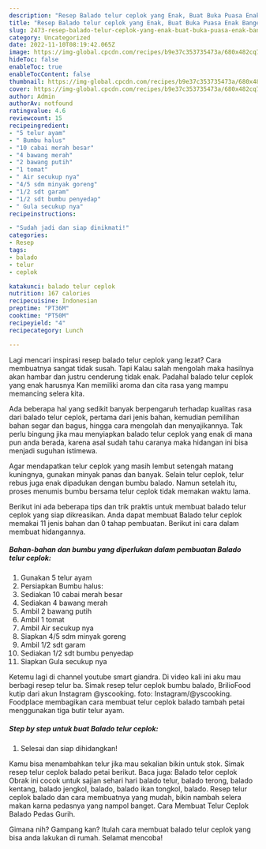 ```yaml
---
description: "Resep Balado telur ceplok yang Enak, Buat Buka Puasa Enak Banget"
title: "Resep Balado telur ceplok yang Enak, Buat Buka Puasa Enak Banget"
slug: 2473-resep-balado-telur-ceplok-yang-enak-buat-buka-puasa-enak-banget
category: Uncategorized
date: 2022-11-10T08:19:42.065Z
image: https://img-global.cpcdn.com/recipes/b9e37c353735473a/680x482cq70/balado-telur-ceplok-foto-resep-utama.jpg
hideToc: false
enableToc: true
enableTocContent: false
thumbnail: https://img-global.cpcdn.com/recipes/b9e37c353735473a/680x482cq70/balado-telur-ceplok-foto-resep-utama.jpg
cover: https://img-global.cpcdn.com/recipes/b9e37c353735473a/680x482cq70/balado-telur-ceplok-foto-resep-utama.jpg
author: Admin
authorAv: notfound
ratingvalue: 4.6
reviewcount: 15
recipeingredient:
- "5 telur ayam"
- " Bumbu halus"
- "10 cabai merah besar"
- "4 bawang merah"
- "2 bawang putih"
- "1 tomat"
- " Air secukup nya"
- "4/5 sdm minyak goreng"
- "1/2 sdt garam"
- "1/2 sdt bumbu penyedap"
- " Gula secukup nya"
recipeinstructions:

- "Sudah jadi dan siap dinikmati!"
categories:
- Resep
tags:
- balado
- telur
- ceplok

katakunci: balado telur ceplok 
nutrition: 167 calories
recipecuisine: Indonesian
preptime: "PT36M"
cooktime: "PT50M"
recipeyield: "4"
recipecategory: Lunch

---
```



Lagi mencari inspirasi resep balado telur ceplok yang lezat? Cara membuatnya sangat tidak susah. Tapi Kalau salah mengolah maka hasilnya akan hambar dan justru cenderung tidak enak. Padahal balado telur ceplok yang enak harusnya Kan memiliki aroma dan cita rasa yang mampu memancing selera kita.


Ada beberapa hal yang sedikit banyak berpengaruh terhadap kualitas rasa dari balado telur ceplok, pertama dari jenis bahan, kemudian pemilihan bahan segar dan bagus, hingga cara mengolah dan menyajikannya. Tak perlu bingung jika mau menyiapkan balado telur ceplok yang enak di mana pun anda berada, karena asal sudah tahu caranya maka hidangan ini bisa menjadi suguhan istimewa.

Agar mendapatkan telur ceplok yang masih lembut setengah matang kuningnya, gunakan minyak panas dan banyak. Selain telur ceplok, telur rebus juga enak dipadukan dengan bumbu balado. Namun setelah itu, proses menumis bumbu bersama telur ceplok tidak memakan waktu lama.


Berikut ini ada beberapa tips dan trik praktis untuk membuat balado telur ceplok yang siap dikreasikan. Anda dapat membuat Balado telur ceplok memakai 11 jenis bahan dan 0 tahap pembuatan. Berikut ini cara dalam membuat hidangannya.

<!--inarticleads1-->

##### Bahan-bahan dan bumbu yang diperlukan dalam pembuatan Balado telur ceplok:

1. Gunakan 5 telur ayam
1. Persiapkan  Bumbu halus:
1. Sediakan 10 cabai merah besar
1. Sediakan 4 bawang merah
1. Ambil 2 bawang putih
1. Ambil 1 tomat
1. Ambil  Air secukup nya
1. Siapkan 4/5 sdm minyak goreng
1. Ambil 1/2 sdt garam
1. Sediakan 1/2 sdt bumbu penyedap
1. Siapkan  Gula secukup nya


Ketemu lagi di channel youtube smart giandra. Di video kali ini aku mau berbagi resep telur ba. Simak resep telur ceplok bumbu balado, BrilioFood kutip dari akun Instagram @yscooking. foto: Instagram/@yscooking. Foodplace membagikan cara membuat telur ceplok balado tambah petai menggunakan tiga butir telur ayam. 

<!--inarticleads2-->

##### Step by step untuk buat Balado telur ceplok:


1. Selesai dan siap dihidangkan!

Kamu bisa menambahkan telur jika mau sekalian bikin untuk stok. Simak resep telur ceplok balado petai berikut. Baca juga: Balado telor ceplok Obrak ini cocok untuk sajian sehari hari balado telur, balado terong, balado kentang, balado jengkol, balado, balado ikan tongkol, balado. Resep telur ceplok balado dan cara membuatnya yang mudah, bikin nambah selera makan karna pedasnya yang nampol banget. Cara Membuat Telur Ceplok Balado Pedas Gurih. 

Gimana nih? Gampang kan? Itulah cara membuat balado telur ceplok yang bisa anda lakukan di rumah. Selamat mencoba!
